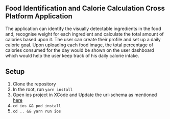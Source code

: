 ## Food Identification and Calorie Calculation Cross Platform Application
The application can identify the visually detectable ingredients in the food and, recognise weight for each ingredient and calculate the total amount of calories based upon it. The user can create their profile and set up a daily calorie goal. Upon uploading each food image, the total percentage of calories consumed for the day would be shown on the user dashboard which would help the user keep track of his daily calorie intake. 

## Setup
1. Clone the repository
2. In the root, run `yarn install`
3. Open ios project in XCode and Update the url-schema as mentioned <a href="https://developers.google.com/identity/sign-in/ios/start-integrating#add_a_url_scheme_to_your_project">here</a>
4. `cd ios && pod install`
5. `cd .. && yarn run ios`
